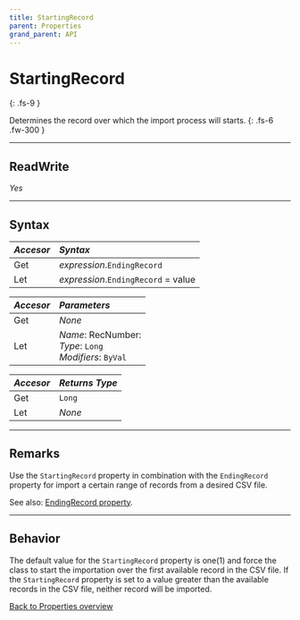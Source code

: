 ```yaml
---
title: StartingRecord
parent: Properties
grand_parent: API
---
```


# StartingRecord
{: .fs-9 }

Determines the record over which the import process will starts.
{: .fs-6 .fw-300 }

---

## ReadWrite

_Yes_

---

## Syntax

|**_Accesor_**|**_Syntax_**|
|:----------|:----------|
|Get|*expression*.`EndingRecord`|
|Let|*expression*.`EndingRecord` = value|

|**_Accesor_**|**_Parameters_**|
|:----------|:----------|
|Get|_None_|
|Let|*Name*: RecNumber:<br>*Type*: `Long`<br>*Modifiers*: `ByVal`|

|**_Accesor_**|**_Returns Type_**|
|:----------|:----------|
|Get|`Long`|
|Let|_None_|

---

## Remarks

Use the `StartingRecord` property in combination with the `EndingRecord` property for import a certain range of records from a desired CSV file.

See also:
 [EndingRecord property](https://ws-garcia.github.io/VBA-CSV-interface/api/properties/endingrecord.html).

---

## Behavior

The default value for the `StartingRecord` property is one(1) and force the class to start the importation over the first available record in the CSV file. If the `StartingRecord` property is set to a value greater than the available records in the CSV file, neither record will be imported.

[Back to Properties overview](https://ws-garcia.github.io/VBA-CSV-interface/api/properties/)